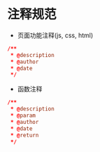 # 注释规范

* 页面功能注释(js, css, html)

```conf
/**
 * @description
 * @author
 * @date
 */
```

* 函数注释

```conf
/**
 * @description
 * @param
 * @author
 * @date
 * @return
 */
```
